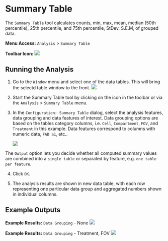# Summary Table

The `Summary Table` tool calculates counts, min, max, mean, median (50th percentile), 25th percentile, and 75th percentile, StDev, S.E.M,  of grouped data.

**Menu Access:** `Analysis` > `Summary Table`

**Toolbar Icon:** ![](/images/analysis/summary.png)

## Running the Analysis

1. Go to the `Window` menu and select one of the data tables. This will bring the selectd table window to the front.
    ![](/images/data/dataframe.png)

2. Start the Summary Table tool by clicking on the icon in the toolbar or via the `Analysis` > `Summary Table` menu.

3. In the `Configuration: Summary Table` dialog, select the analysis features, data grouping and data features of interest. Data grouping options are based on the tables category columns,  i.e. `Cell`, `Compartment`, `FOV`, and `Treatment` in this example. Data features correspond to columns with numeric data, `FAD a1`, etc..

    ![](/images/analysis/summary-config-nogrouping.png)

The `Output` option lets you decide whether all computed summary values are combined into a `single table` or separated by feature, e.g. `one table per feature`.

4. Click `OK`.

5. The analysis results are shown in new data table, with each row representing one particular data group and aggregated numbers shown in individual columns.

## Example Outputs

**Example Results:** `Data Grouping` - None
![](/images/analysis/summary-result1-nogrouping.png)

**Example Results:** `Data Grouping` - Treatment, FOV
![](/images/analysis/summary-result1-grouping.png)
